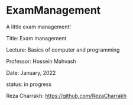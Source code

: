 # ExamManagement

A little exam management!

Title: Exam management

Lecture: Basics of computer and programming

Professor: Hossein Mahvash

Date: January, 2022

status: in progress

Reza Charrakh: https://github.com/RezaCharrakh
